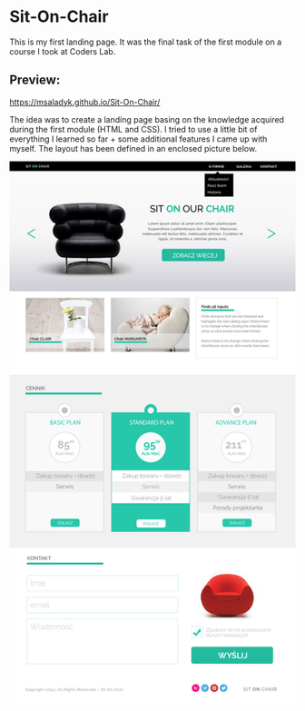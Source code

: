 # Sit-On-Chair
This is my first landing page. It was the final task of the first module on a course I took at Coders Lab.

## Preview:
https://msaladyk.github.io/Sit-On-Chair/

The idea was to create a landing page basing on the knowledge acquired during the first module (HTML and CSS). I tried to use a little bit of everything I learned so far + some additional features I came up with myself. The layout has been defined in an enclosed picture below.



![alt text](https://github.com/msaladyk/Sit-On-Chair/blob/master/warsztat1.jpg)
